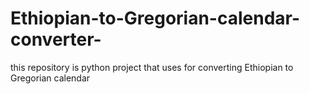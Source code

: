 # Ethiopian-to-Gregorian-calendar-converter-
this repository is python project that uses for converting Ethiopian to Gregorian calendar
